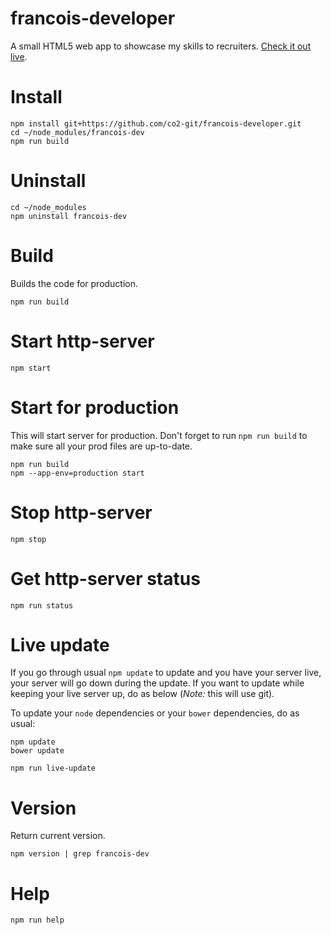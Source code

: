 francois-developer
==================

A small HTML5 web app to showcase my skills to recruiters. <a href="http://francois-dev.no-ip.biz" target="_blank">Check it out live</a>.

# Install
    
    npm install git+https://github.com/co2-git/francois-developer.git
    cd ~/node_modules/francois-dev
    npm run build

# Uninstall

    cd ~/node_modules
    npm uninstall francois-dev

# Build

Builds the code for production.

    npm run build    

# Start http-server

    npm start

# Start for production

This will start server for production. Don't forget to run `npm run build` to make sure all your prod files are up-to-date.

    npm run build
    npm --app-env=production start

# Stop http-server

    npm stop

# Get http-server status

    npm run status

# Live update

If you go through usual `npm update` to update and you have your server live, your server will go down during the update. If you want to update while keeping your live server up, do as below (*Note:* this will use git).

To update your `node` dependencies or your `bower` dependencies, do as usual:

    npm update
    bower update

    npm run live-update

# Version

Return current version.

    npm version | grep francois-dev

# Help

    npm run help